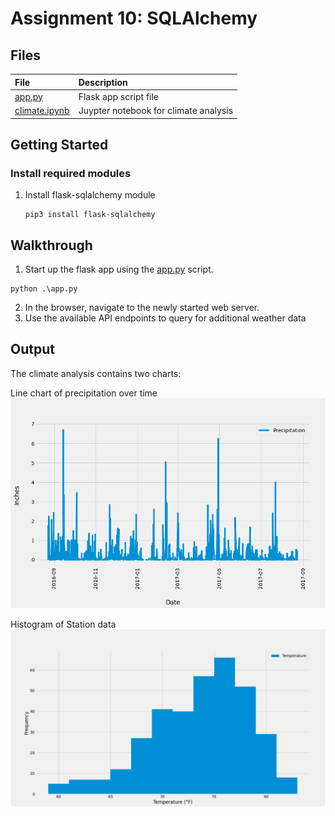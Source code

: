 # Assignment 10: SQLAlchemy

## Files
| File     | Description |
|:---------|:------------|
[app.py](app.py) | Flask app script file
[climate.ipynb](climate.ipynb) | Juypter notebook for climate analysis


## Getting Started
### Install required modules
1. Install flask-sqlalchemy module
    ```
    pip3 install flask-sqlalchemy
    ```

## Walkthrough
1. Start up the flask app using the [app.py](app.py) script.
```
python .\app.py
```
2. In the browser, navigate to the newly started web server.
3. Use the available API endpoints to query for additional weather data

## Output
The climate analysis contains two charts:

Line chart of precipitation over time
![fig1](images/fig1.png)

Histogram of Station data
![fig2](images/fig2.png)